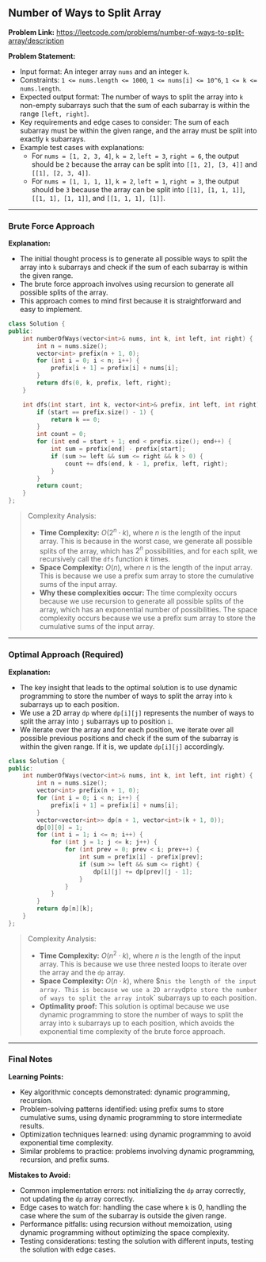 ## Number of Ways to Split Array

**Problem Link:** https://leetcode.com/problems/number-of-ways-to-split-array/description

**Problem Statement:**
- Input format: An integer array `nums` and an integer `k`.
- Constraints: `1 <= nums.length <= 1000`, `1 <= nums[i] <= 10^6`, `1 <= k <= nums.length`.
- Expected output format: The number of ways to split the array into `k` non-empty subarrays such that the sum of each subarray is within the range `[left, right]`.
- Key requirements and edge cases to consider: The sum of each subarray must be within the given range, and the array must be split into exactly `k` subarrays.
- Example test cases with explanations:
  - For `nums = [1, 2, 3, 4]`, `k = 2`, `left = 3`, `right = 6`, the output should be `2` because the array can be split into `[[1, 2], [3, 4]]` and `[[1], [2, 3, 4]]`.
  - For `nums = [1, 1, 1, 1]`, `k = 2`, `left = 1`, `right = 3`, the output should be `3` because the array can be split into `[[1], [1, 1, 1]]`, `[[1, 1], [1, 1]]`, and `[[1, 1, 1], [1]]`.

---

### Brute Force Approach

**Explanation:**
- The initial thought process is to generate all possible ways to split the array into `k` subarrays and check if the sum of each subarray is within the given range.
- The brute force approach involves using recursion to generate all possible splits of the array.
- This approach comes to mind first because it is straightforward and easy to implement.

```cpp
class Solution {
public:
    int numberOfWays(vector<int>& nums, int k, int left, int right) {
        int n = nums.size();
        vector<int> prefix(n + 1, 0);
        for (int i = 0; i < n; i++) {
            prefix[i + 1] = prefix[i] + nums[i];
        }
        return dfs(0, k, prefix, left, right);
    }

    int dfs(int start, int k, vector<int>& prefix, int left, int right) {
        if (start == prefix.size() - 1) {
            return k == 0;
        }
        int count = 0;
        for (int end = start + 1; end < prefix.size(); end++) {
            int sum = prefix[end] - prefix[start];
            if (sum >= left && sum <= right && k > 0) {
                count += dfs(end, k - 1, prefix, left, right);
            }
        }
        return count;
    }
};
```

> Complexity Analysis:
> - **Time Complexity:** $O(2^n \cdot k)$, where $n$ is the length of the input array. This is because in the worst case, we generate all possible splits of the array, which has $2^n$ possibilities, and for each split, we recursively call the `dfs` function $k$ times.
> - **Space Complexity:** $O(n)$, where $n$ is the length of the input array. This is because we use a prefix sum array to store the cumulative sums of the input array.
> - **Why these complexities occur:** The time complexity occurs because we use recursion to generate all possible splits of the array, which has an exponential number of possibilities. The space complexity occurs because we use a prefix sum array to store the cumulative sums of the input array.

---

### Optimal Approach (Required)

**Explanation:**
- The key insight that leads to the optimal solution is to use dynamic programming to store the number of ways to split the array into `k` subarrays up to each position.
- We use a 2D array `dp` where `dp[i][j]` represents the number of ways to split the array into `j` subarrays up to position `i`.
- We iterate over the array and for each position, we iterate over all possible previous positions and check if the sum of the subarray is within the given range. If it is, we update `dp[i][j]` accordingly.

```cpp
class Solution {
public:
    int numberOfWays(vector<int>& nums, int k, int left, int right) {
        int n = nums.size();
        vector<int> prefix(n + 1, 0);
        for (int i = 0; i < n; i++) {
            prefix[i + 1] = prefix[i] + nums[i];
        }
        vector<vector<int>> dp(n + 1, vector<int>(k + 1, 0));
        dp[0][0] = 1;
        for (int i = 1; i <= n; i++) {
            for (int j = 1; j <= k; j++) {
                for (int prev = 0; prev < i; prev++) {
                    int sum = prefix[i] - prefix[prev];
                    if (sum >= left && sum <= right) {
                        dp[i][j] += dp[prev][j - 1];
                    }
                }
            }
        }
        return dp[n][k];
    }
};
```

> Complexity Analysis:
> - **Time Complexity:** $O(n^2 \cdot k)$, where $n$ is the length of the input array. This is because we use three nested loops to iterate over the array and the `dp` array.
> - **Space Complexity:** $O(n \cdot k)$, where $n` is the length of the input array. This is because we use a 2D array `dp` to store the number of ways to split the array into `k` subarrays up to each position.
> - **Optimality proof:** This solution is optimal because we use dynamic programming to store the number of ways to split the array into `k` subarrays up to each position, which avoids the exponential time complexity of the brute force approach.

---

### Final Notes

**Learning Points:**
- Key algorithmic concepts demonstrated: dynamic programming, recursion.
- Problem-solving patterns identified: using prefix sums to store cumulative sums, using dynamic programming to store intermediate results.
- Optimization techniques learned: using dynamic programming to avoid exponential time complexity.
- Similar problems to practice: problems involving dynamic programming, recursion, and prefix sums.

**Mistakes to Avoid:**
- Common implementation errors: not initializing the `dp` array correctly, not updating the `dp` array correctly.
- Edge cases to watch for: handling the case where `k` is 0, handling the case where the sum of the subarray is outside the given range.
- Performance pitfalls: using recursion without memoization, using dynamic programming without optimizing the space complexity.
- Testing considerations: testing the solution with different inputs, testing the solution with edge cases.